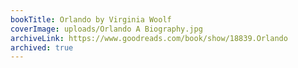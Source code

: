 ```yaml
---
bookTitle: Orlando by Virginia Woolf
coverImage: uploads/Orlando A Biography.jpg
archiveLink: https://www.goodreads.com/book/show/18839.Orlando
archived: true
---
```

